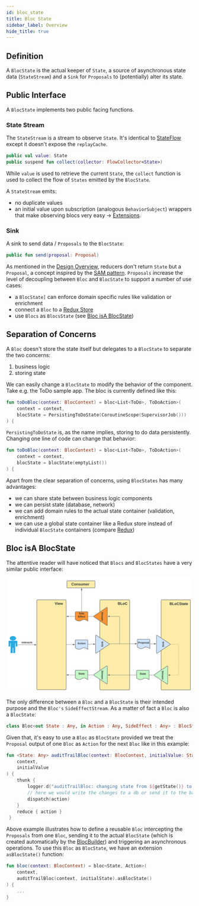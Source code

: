 ```yaml
---
id: bloc_state
title: Bloc State
sidebar_label: Overview
hide_title: true
---
```


## Definition

A `BlocState` is the actual keeper of `State`, a source of asynchronous state data (`StateStream`) and a `Sink` for `Proposals` to (potentially) alter its state.

## Public Interface

A `BlocState` implements two public facing functions.

### State Stream

The `StateStream` is a stream to observe `State`. It's identical to [StateFlow](https://kotlin.github.io/kotlinx.coroutines/kotlinx-coroutines-core/kotlinx.coroutines.flow/-state-flow/) except it doesn't expose the `replayCache`.

```kotlin
public val value: State
public suspend fun collect(collector: FlowCollector<State>)
```

While `value` is used to retrieve the current `State`, the `collect` function is used to collect the flow of `States` emitted by the `BlocState`. 

A `StateStream` emits:
- no duplicate values
- an initial value upon subscription (analogous `BehaviorSubject`)
wrappers that make observing blocs very easy -> [Extensions](../../extensions/overview.md).

### Sink

A sink to send data / `Proposals` to the `BlocState`:
```kotlin
public fun send(proposal: Proposal)
```

As mentioned in the [Design Overview](../architecture.md#design-overview), reducers don't return `State` but a `Proposal`, a concept inspired by the [SAM pattern](https://sam.js.org/).  `Proposals` increase the level of decoupling between `Bloc` and `BlocState` to support a number of use cases:
- a `BlocState]` can enforce domain specific rules like validation or enrichment
- connect a `Bloc` to a [Redux Store](../../extensions/redux/redux_motivation)
- use `Blocs` as `BlocsState` (see [Bloc isA BlocState](../blocstate/bloc_state.md#bloc-isa-blocstate))


## Separation of Concerns

A `Bloc` doesn't store the state itself but delegates to a `BlocState` to separate the two concerns:
1. business logic
2. storing state 

We can easily change a `BlocState` to modify the behavior of the component. Take e.g. the ToDo sample app. The bloc is currently defined like this:

```kotlin
fun toDoBloc(context: BlocContext) = bloc<List<ToDo>, ToDoAction>(
    context = context,
    blocState = PersistingToDoState(CoroutineScope(SupervisorJob())) 
) {

```

`PersistingToDoState` is, as the name implies, storing to do data persistently. Changing one line of code can change that behavior:

```kotlin
fun toDoBloc(context: BlocContext) = bloc<List<ToDo>, ToDoAction>(
    context = context,
    blocState = blocState(emptyList())     
) {
```

Apart from the clear separation of concerns, using `BlocStates` has many advantages:
- we can share state between business logic components
- we can persist state (database, network)
- we can add domain rules to the actual state container (validation, enrichment)
- we can use a global state container like a Redux store instead of individual `BlocState` containers (compare [Redux](../../extensions/redux/redux_motivation))


## Bloc isA BlocState

The attentive reader will have noticed that `Blocs` and `BlocStates` have a very similar public interface:

![Bloc Architecture - Overview](../../../static/img/Bloc%20Architecture%20-%20Bloc%20Overview.svg)

The only difference between a `Bloc` and a `BlocState` is their intended purpose and the `Bloc's` `SideEffectStream`. As a matter of fact a `Bloc` is also a `BlocState`:

```kotlin
class Bloc<out State : Any, in Action : Any, SideEffect : Any> : BlocState<State, Action>() {
```

Given that, it's easy to use a `Bloc` as `BlocState` provided we treat the `Proposal` output of one `Bloc` as `Action` for the next `Bloc` like in this example:

```kotlin
fun <State: Any> auditTrailBloc(context: BlocContext, initialValue: State) = bloc<State, State>(
    context,
    initialValue
) {
    thunk {
        logger.d("auditTrailBloc: changing state from ${getState()} to $action")
        // here we would write the changes to a db or send it to the backend
        dispatch(action)
    }
    reduce { action }
 }
```

Above example illustrates how to define a reusable `Bloc` intercepting the `Proposals` from one `Bloc`, sending it to the actual `BlocState` (which is created automatically by the [BlocBuilder](../bloc/bloc_builder)) and triggering an asynchronous operations. To use this `Bloc` as `BlocState`, we have an extension `asBlocState()` function:

```kotlin
fun bloc(context: BlocContext) = bloc<State, Action>(
    context,
    auditTrailBloc(context, initialState).asBlocState()
) {
    ...
}
```